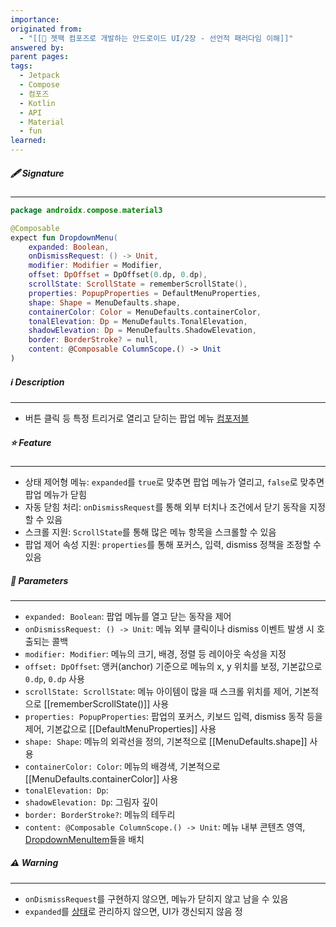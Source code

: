 ```yaml
---
importance:
originated from:
  - "[[📘 젯팩 컴포즈로 개발하는 안드로이드 UI/2장 - 선언적 패러다임 이해]]"
answered by:
parent pages:
tags:
  - Jetpack
  - Compose
  - 컴포즈
  - Kotlin
  - API
  - Material
  - fun
learned:
---
```

##### 🖋️ Signature
---
```Kotlin
package androidx.compose.material3

@Composable
expect fun DropdownMenu(
    expanded: Boolean,
    onDismissRequest: () -> Unit,
    modifier: Modifier = Modifier,
    offset: DpOffset = DpOffset(0.dp, 0.dp),
    scrollState: ScrollState = rememberScrollState(),
    properties: PopupProperties = DefaultMenuProperties,
    shape: Shape = MenuDefaults.shape,
    containerColor: Color = MenuDefaults.containerColor,
    tonalElevation: Dp = MenuDefaults.TonalElevation,
    shadowElevation: Dp = MenuDefaults.ShadowElevation,
    border: BorderStroke? = null,
    content: @Composable ColumnScope.() -> Unit
)
```

##### ℹ️ Description
---
- 버튼 클릭 등 특정 트리거로 열리고 닫히는 팝업 메뉴 [컴포저블](컴포저블%20함수.md)

##### ⭐️ Feature
---
- 상태 제어형 메뉴: `expanded`를 `true`로 맞추면 팝업 메뉴가 열리고, `false`로 맞추면 팝업 메뉴가 닫힘
- 자동 닫힘 처리: `onDismissRequest`를 통해 외부 터치나 조건에서 닫기 동작을 지정할 수 있음 
- 스크롤 지원: `ScrollState`를 통해 많은 메뉴 항목을 스크롤할 수 있음
- 팝업 제어 속성 지원: `properties`를 통해 포커스, 입력, dismiss 정책을 조정할 수 있음

##### 🧩 Parameters
---
- `expanded: Boolean`: 팝업 메뉴를 열고 닫는 동작을 제어
- `onDismissRequest: () -> Unit`: 메뉴 외부 클릭이나 dismiss 이벤트 발생 시 호출되는 콜백
- `modifier: Modifier`: 메뉴의 크기, 배경, 정렬 등 레이아웃 속성을 지정
- `offset: DpOffset`: 앵커(anchor) 기준으로 메뉴의 x, y 위치를 보정, 기본값으로 `0.dp`, `0.dp` 사용
- `scrollState: ScrollState`: 메뉴 아이템이 많을 때 스크롤 위치를 제어, 기본적으로 [[rememberScrollState()]] 사용
- `properties: PopupProperties`: 팝업의 포커스, 키보드 입력, dismiss 동작 등을 제어, 기본값으로 [[DefaultMenuProperties]] 사용
- `shape: Shape`: 메뉴의 외곽선을 정의, 기본적으로 [[MenuDefaults.shape]] 사용
- `containerColor: Color`: 메뉴의 배경색, 기본적으로 [[MenuDefaults.containerColor]] 사용
- `tonalElevation: Dp`: 
- `shadowElevation: Dp`: 그림자 깊이
- `border: BorderStroke?`: 메뉴의 테두리
- `content: @Composable ColumnScope.() -> Unit`: 메뉴 내부 콘텐츠 영역, [DropdownMenuItem](DropdownMenuItem.md)들을 배치

##### ⚠️ Warning
---
- `onDismissRequest`를 구현하지 않으면, 메뉴가 닫히지 않고 남을 수 있음
- `expanded`를 [상태](상태.md)로 관리하지 않으면, UI가 갱신되지 않음
정

